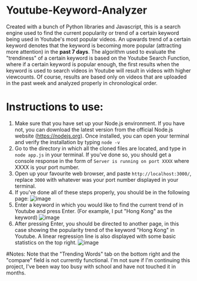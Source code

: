 # Youtube-Keyword-Analyzer
Created with a bunch of Python libraries and Javascript, this is a search engine used to find the current popularity or trend of a certain keyword being used in Youtube's most popular videos. An upwards trend of a certain keyword denotes that the keyword is becoming more popular (attracting more attention) in the **past 7 days**. The algorithm used to evaluate the "trendiness" of a certain keyword is based on the Youtube Search Function, where if a certain keyword is popular enough, the first results when the keyword is used to search videos in Youtube will result in videos with higher viewcounts. Of course, results are based only on videos that are uploaded in the past week and analyzed properly in chronological order.

# Instructions to use:
1. Make sure that you have set up your Node.js environment. If you have not, you can download the latest version from the official Node.js website (https://nodejs.org). Once installed, you can open your terminal and verify the installation by typing `node -v`
2. Go to the directory in which all the cloned files are located, and type in `node app.js` in your terminal. If you've done so, you should get a console response in the form of `Server is running on port XXXX` where XXXX is your port number.
3. Open up your favourite web browser, and paste `http://localhost:3000/`, replace `3000` with whatever was your port number displayed in your terminal.
4. If you've done all of these steps properly, you should be in the following page:
   ![image](https://github.com/W-Edward/Youtube-Daily-Popular-Keywords/assets/36920869/8e46109e-7d87-4837-9ad3-11618fb72282)
5. Enter a keyword in which you would like to find the current trend of in Youtube and press Enter. (For example, I put "Hong Kong" as the keyword)
   ![image](https://github.com/W-Edward/Youtube-Daily-Popular-Keywords/assets/36920869/78fb6356-1e23-40d3-9edf-8b2d996c8554)
6. After pressing Enter, you should be directed to another page, in this case showing the popularity trend of the keyword "Hong Kong" in Youtube. A linear regression line is also displayed with some basic statistics on the top right.
   ![image](https://github.com/W-Edward/Youtube-Daily-Popular-Keywords/assets/36920869/c0d4fefa-4eba-4d3a-a781-80f0c79b2ce2)

#Notes:
Note that the "Trending Words" tab on the bottom right and the "compare" field is not currently functional. I'm not sure if I'm continuing this project, I've been way too busy with school and have not touched it in months.

   

   
